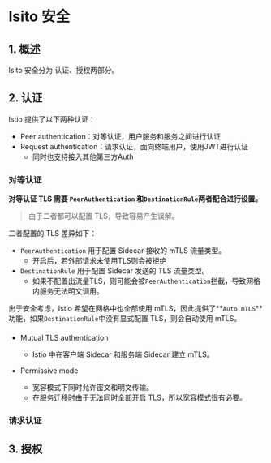 # Isito 安全

## 1. 概述

Isito 安全分为 认证、授权两部分。

## 2. 认证

Istio 提供了以下两种认证：

* Peer authentication：对等认证，用户服务和服务之间进行认证
* Request authentication：请求认证，面向终端用户，使用JWT进行认证
  * 同时也支持接入其他第三方Auth



### 对等认证



**对等认证 TLS 需要 `PeerAuthentication` 和`DestinationRule`两者配合进行设置。**

> 由于二者都可以配置 TLS，导致容易产生误解。

二者配置的 TLS 差异如下：

- `PeerAuthentication` 用于配置 Sidecar 接收的 mTLS 流量类型。
  - 开启后，若外部请求未使用TLS则会被拒绝
- `DestinationRule` 用于配置 Sidecar 发送的 TLS 流量类型。
  - 如果不配置出流量TLS，则可能会被`PeerAuthentication`拦截，导致网格内服务无法明文调用。

出于安全考虑，Istio 希望在网格中也全部使用 mTLS，因此提供了**`Auto mTLS`**功能，如果`DestinationRule`中没有显式配置 TLS，则会自动使用 mTLS。



#### 



* Mutual TLS authentication
  * Istio 中在客户端 Sidecar 和服务端 Sidecar 建立 mTLS。

* Permissive mode
  * 宽容模式下同时允许密文和明文传输。
  * 在服务迁移时由于无法同时全部开启 TLS，所以宽容模式很有必要。





### 请求认证



## 3. 授权

